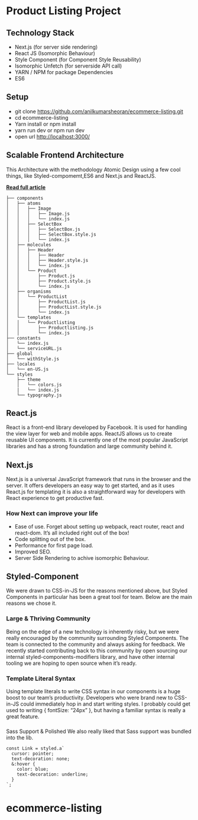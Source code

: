 # Product Listing Project

## Technology Stack

- Next.js (for server side rendering)
- React JS (Isomorphic Behaviour)
- Style Component (for Component Style Reusability)
- Isomorphic Unfetch (for serverside API call)
- YARN / NPM for package Dependencies
- ES6

## Setup

- git clone https://github.com/anilkumarsheoran/ecommerce-listing.git
- cd ecommerce-listing
- Yarn install or npm install
- yarn run dev or npm run dev
- open url [http://localhost:3000/](http://localhost:3000/)

## Scalable Frontend Architecture

This Architecture with the methodology Atomic Design using a few cool things, like Styled-compomemt,ES6 and Next.js and ReactJS.

[**Read full article**](https://medium.com/@danilowoznica/atomic-design-with-react-e7aea8152957)

```
├── components
│   ├── atoms
│   │   ├── Image
│   │   │   ├── Image.js
│   │   │   └── index.js
│   │   ├── SelectBox
│   │   │   ├── SelectBox.js
│   │   │   ├── SelectBox.style.js
│   │   │   └── index.js
│   ├── molecules
│   │   ├── Header
│   │   │   ├── Header
│   │   │   ├── Header.style.js
│   │   │   └── index.js
│   │   └── Product
│   │       ├── Product.js
│   │       ├── Product.style.js
│   │       └── index.js
│   ├── organisms
│   │   └── ProductList
│   │       ├── ProductList.js
│   │       ├── ProductList.style.js
│   │       └── index.js
│   └── templates
│   │   └── Productlisting
│   │       ├── Productlisting.js
│   │       └── index.js
├── constants
│   └── index.js
│   └── serviceURL.js
├── global
│   └── withStyle.js
├── locales
│   └── en-US.js
└── styles
    ├── theme
    │   └── colors.js
    |   └── index.js
    └── typography.js
```

## React.js

React is a front-end library developed by Facebook. It is used for handling the view layer for web and mobile apps. ReactJS allows us to create reusable UI components. It is currently one of the most popular JavaScript libraries and has a strong foundation and large community behind it.

## Next.js

Next.js is a universal JavaScript framework that runs in the browser and the server. It offers developers an easy way to get started, and as it uses React.js for templating it is also a straightforward way for developers with React experience to get productive fast.

### How Next can improve your life

- Ease of use. Forget about setting up webpack, react router, react and react-dom. It’s all included right out of the box!
- Code splitting out of the box.
- Performance for first page load.
- Improved SEO.
- Server Side Rendering to achive isomorphic Behaviour.

## Styled-Component

We were drawn to CSS-in-JS for the reasons mentioned above, but Styled Components in particular has been a great tool for team. Below are the main reasons we chose it.

### Large & Thriving Community

Being on the edge of a new technology is inherently risky, but we were really encouraged by the community surrounding Styled Components. The team is connected to the community and always asking for feedback. We recently started contributing back to this community by open sourcing our internal styled-components-modifiers library, and have other internal tooling we are hoping to open source when it’s ready.

### Template Literal Syntax

Using template literals to write CSS syntax in our components is a huge boost to our team’s productivity. Developers who were brand new to CSS-in-JS could immediately hop in and start writing styles. I probably could get used to writing { fontSize: “24px” }, but having a familiar syntax is really a great feature.

###

Sass Support & Polished
We also really liked that Sass support was bundled into the lib.

```
const Link = styled.a`
  cursor: pointer;
  text-decoration: none;
  &:hover {
    color: blue;
    text-decoration: underline;
  }
`;
```
# ecommerce-listing
